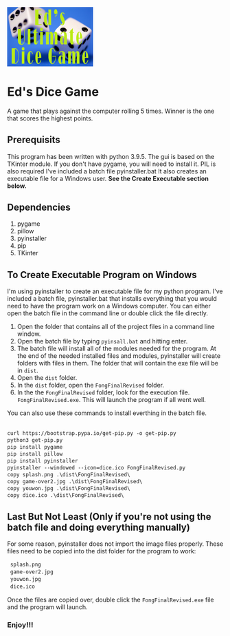 <img src="https://raw.githubusercontent.com/efong505/Eds-Dice-Game/main/splash.png" width="200">

# Ed's Dice Game 
 A game that plays against the computer rolling 5 times. Winner is the one that scores the highest points. 

## Prerequisits
This program has been written with python 3.9.5. The gui is based on the TKinter module. 
If you don't have pygame, you will need to install it. 
PIL is also required 
I've included a batch file pyinstaller.bat It also creates an executable file for a Windows user. **See the Create Executable section below.**

## Dependencies
1. pygame
2. pillow
3. pyinstaller
4. pip
5. TKinter

## To Create Executable Program on Windows
 I'm using pyinstaller to create an executable file for my python program. I've included a batch file, pyinstaller.bat that installs everything that you would need to have the program work on a Windows computer.
 You can either open the batch file in the command line or double click the file directly. 
 
 1. Open the folder that contains all of the project files in a command line window. 
 2. Open the batch file by typing `pyinsall.bat` and hitting enter.
 3. The batch file will install all of the modules needed for the program. At the end of the needed installed files and modules, pyinstaller will create folders with files in them. The folder that will contain the exe file will be in `dist`. 
 4. Open the `dist` folder. 
 5. In the `dist` folder, open the `FongFinalRevised` folder. 
 6. In the the `FongFinalRevised` folder, look for the execution file. `FongFinalRevised.exe`. This will launch the program if all went well. 
 
 You can also use these commands to install everthing in the batch file.
 ````batch
 
 curl https://bootstrap.pypa.io/get-pip.py -o get-pip.py
 python3 get-pip.py 
 pip install pygame
 pip install pillow
 pip install pyinstaller
 pyinstaller --windowed --icon=dice.ico FongFinalRevised.py
 copy splash.png .\dist\FongFinalRevised\
 copy game-over2.jpg .\dist\FongFinalRevised\
 copy youwon.jpg .\dist\FongFinalRevised\
 copy dice.ico .\dist\FongFinalRevised\
 ````
 
## Last But Not Least (Only if you're not using the batch file and doing everything manually)
For some reason, pyinstaller does not import the image files properly. These files need to be copied into the dist folder for the program to work:
````python
 splash.png
 game-over2.jpg
 youwon.jpg
 dice.ico

````

Once the files are copied over, double click the `FongFinalRevised.exe` file and the program will launch. 
### Enjoy!!!


